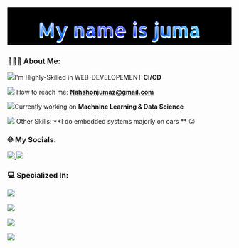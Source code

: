 
<img src="./header.png"/>

<h3 align="left">👨🏻‍💻 About Me:</h3>

<img height="20" src="https://acegif.com/wp-content/uploads/2020/b72nv6/partyparrt-30.gif">I'm Highly-Skilled in WEB-DEVELOPEMENT **CI/CD** <br>

<img height="20" src="https://acegif.com/wp-content/uploads/2020/b72nv6/partyparrt-30.gif"> How to reach me: **Nahshonjumaz@gmail.com**<br>

<img height="20" src="https://acegif.com/wp-content/uploads/2020/b72nv6/partyparrt-30.gif">Currently working on **Machnine Learning & Data Science** <br>

<img height="20" src="https://acegif.com/wp-content/uploads/2020/b72nv6/partyparrt-30.gif"> Other Skills: **I do embedded systems majorly on cars ** 😛<br>

### 🌐 My Socials:
<p>
  <a href="https://linkedin.com/in/nashon-juma">
    <img src="https://skillicons.dev/icons?i=linkedin" />
  </a>
  <a href="https://twitter.com/nashon-juma">
    <img src="https://skillicons.dev/icons?i=twitter" />
  </a>
</p>


### 💻 Specialized In:

<p>
    <img src="https://skillicons.dev/icons?i=js,ts,py,react,redux" />
</p>
<p>
    <img src="https://skillicons.dev/icons?i=firebase,supabase,nodejs,fastapi,bun" />
</p>
</p>
<p>
    <img src="https://skillicons.dev/icons?i=mongodb,postgres,prisma,redis,nginx" />
</p>
</p>
<p>
    <img src="https://skillicons.dev/icons?i=aws,gcp,tensorflow,bash,figma" />
</p>
<!-- <img height="120" alt="Thanks for visiting me" width="100%" src="https://raw.githubusercontent.com/BrunnerLivio/brunnerlivio/master/images/marquee.svg" />

<!-- Profile Visits Count -->
<!-- <img src="https://komarev.com/ghpvc/?username=hassancodess&color=blueviolet&style=flat"> -->
